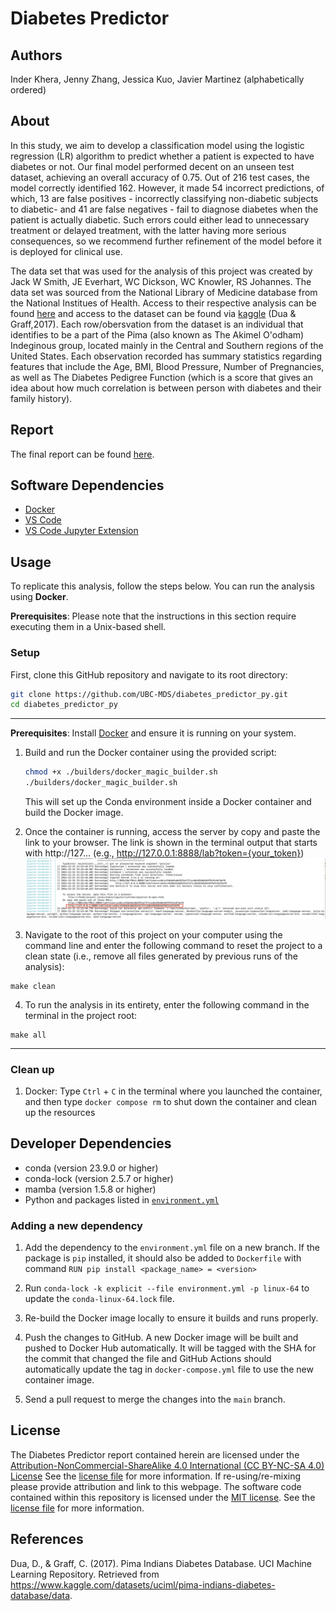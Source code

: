# Diabetes Predictor

## Authors

Inder Khera, Jenny Zhang, Jessica Kuo, Javier Martinez (alphabetically ordered)

## About

In this study, we aim to develop a classification model using the logistic regression (LR) algorithm to predict whether a patient is expected to have diabetes or not. 
Our final model performed decent on an unseen test dataset, achieving an overall accuracy of 0.75. Out of 216 test cases, the model correctly identified 162. 
However, it made 54 incorrect predictions, of which, 13 are false positives - incorrectly classifying non-diabetic subjects to diabetic- 
and 41 are false negatives - fail to diagnose diabetes when the patient is actually diabetic. 
Such errors could either lead to unnecessary treatment or delayed treatment, with the latter having more serious consequences, 
so we recommend further refinement of the model before it is deployed for clinical use.

The data set that was used for the analysis of this project was created by Jack W Smith, JE Everhart, WC Dickson, WC Knowler, RS Johannes. 
The data set was sourced from the National Library of Medicine database from the National Institues of Health. 
Access to their respective analysis can be found [here](https://pmc.ncbi.nlm.nih.gov/articles/PMC2245318/) 
and access to the dataset can be found via [kaggle](https://www.kaggle.com/datasets/uciml/pima-indians-diabetes-database/data) (Dua & Graff,2017). 
Each row/obersvation from the dataset is an individual that identifies to be a part of the Pima (also known as The Akimel O'odham) Indeginous group, 
located mainly in the Central and Southern regions of the United States. 
Each observation recorded has summary statistics regarding features that include the Age, BMI, Blood Pressure, Number of Pregnancies, 
as well as The Diabetes Pedigree Function (which is a score that gives an idea about how much correlation is between person with diabetes and their family history).

## Report

The final report can be found [here](https://ubc-mds.github.io/diabetes_predictor_py/reports/diabetes_analysis.html).

## Software Dependencies
- [Docker](https://www.docker.com/) 
- [VS Code](https://code.visualstudio.com/download)
- [VS Code Jupyter Extension](https://marketplace.visualstudio.com/items?itemName=ms-toolsai.jupyter)

## Usage

To replicate this analysis, follow the steps below. You can run the analysis using **Docker**.

**Prerequisites**: Please note that the instructions in this section require executing them in a Unix-based shell.

### Setup

First, clone this GitHub repository and navigate to its root directory:
```bash
git clone https://github.com/UBC-MDS/diabetes_predictor_py.git
cd diabetes_predictor_py
```

---
**Prerequisites**: Install [Docker](https://www.docker.com/get-started) and ensure it is running on your system.

1. Build and run the Docker container using the provided script:
   ```bash
   chmod +x ./builders/docker_magic_builder.sh
   ./builders/docker_magic_builder.sh
   ```
   This will set up the Conda environment inside a Docker container and build the Docker image.

2. Once the container is running, access the server by copy and paste the link to your browser. The link is shown in the terminal output that starts with http://127... (e.g., http://127.0.0.1:8888/lab?token={your_token})
   ![docker container link](images/docker%20compose%20up.png)

3. Navigate to the root of this project on your computer using the command line 
and enter the following command to reset the project to a clean state 
(i.e., remove all files generated by previous runs of the analysis):

```
make clean
```

4. To run the analysis in its entirety, 
enter the following command in the terminal in the project root:

```
make all
```

---
### Clean up
1. Docker: Type `Ctrl` + `C` in the terminal where you launched the container, 
and then type `docker compose rm` to shut down the container and clean up the resources


## Developer Dependencies

- conda (version 23.9.0 or higher)
- conda-lock (version 2.5.7 or higher)
- mamba (version 1.5.8 or higher)
- Python and packages listed in [`environment.yml`](https://github.com/UBC-MDS/diabetes_predictor_py/blob/main/environment.yml)

### Adding a new dependency

1. Add the dependency to the `environment.yml` file on a new branch. 
If the package is `pip` installed, it should also be added to `Dockerfile` with command `RUN pip install <package_name> = <version>`

2. Run `conda-lock -k explicit --file environment.yml -p linux-64` to update the `conda-linux-64.lock` file.

3. Re-build the Docker image locally to ensure it builds and runs properly.

4. Push the changes to GitHub. A new Docker image will be built and pushed to Docker Hub automatically.
   It will be tagged with the SHA for the commit that changed the file and GitHub Actions should automatically 
   update the tag in `docker-compose.yml` file to use the new container image. 

5. Send a pull request to merge the changes into the `main` branch. 

## License

The Diabetes Predictor report contained herein are licensed under the [Attribution-NonCommercial-ShareAlike 4.0 International (CC BY-NC-SA 4.0) License](https://creativecommons.org/licenses/by-nc-nd/4.0/) See the [license file](https://github.com/UBC-MDS/diabetes_predictor_py/blob/main/LICENSE.md) for more information. If re-using/re-mixing please provide attribution and link to this webpage. The software code contained within this repository is licensed under the [MIT license](https://opensource.org/license/MIT). See the [license file](https://github.com/UBC-MDS/diabetes_predictor_py/blob/main/LICENSE.md) for more information.

## References

Dua, D., & Graff, C. (2017). Pima Indians Diabetes Database. UCI Machine Learning Repository. Retrieved from <https://www.kaggle.com/datasets/uciml/pima-indians-diabetes-database/data>.
